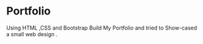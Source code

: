 # Portfolio
Using HTML ,CSS and Bootstrap Build My Portfolio and tried to Show-cased a small web design .
